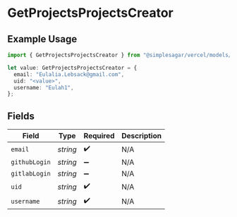 # GetProjectsProjectsCreator

## Example Usage

```typescript
import { GetProjectsProjectsCreator } from "@simplesagar/vercel/models/getprojectsop.js";

let value: GetProjectsProjectsCreator = {
  email: "Eulalia.Lebsack@gmail.com",
  uid: "<value>",
  username: "Eulah1",
};
```

## Fields

| Field              | Type               | Required           | Description        |
| ------------------ | ------------------ | ------------------ | ------------------ |
| `email`            | *string*           | :heavy_check_mark: | N/A                |
| `githubLogin`      | *string*           | :heavy_minus_sign: | N/A                |
| `gitlabLogin`      | *string*           | :heavy_minus_sign: | N/A                |
| `uid`              | *string*           | :heavy_check_mark: | N/A                |
| `username`         | *string*           | :heavy_check_mark: | N/A                |
